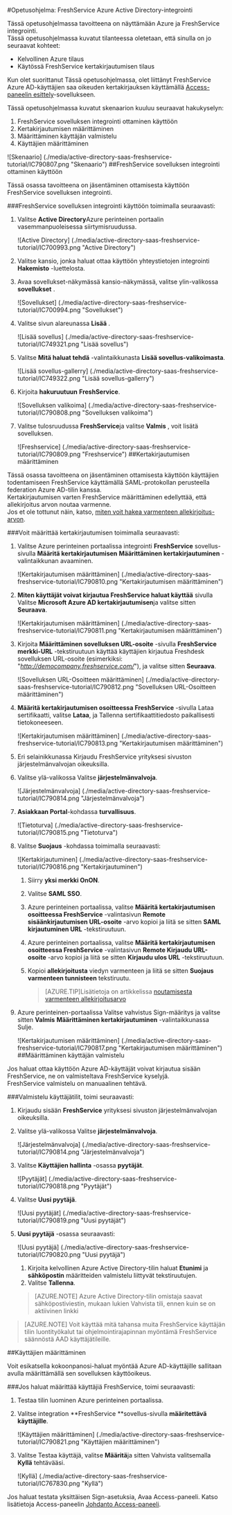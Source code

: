 <properties 
    pageTitle="Opetusohjelma: Azure Active Directory-integrointi FreshService | Microsoft Azure" 
    description="Opettele käyttämään FreshService Azure Active Directory-hakemistosta käyttöön kertakirjautumisen, automaattinen valmistelu ja lisää!" 
    services="active-directory" 
    authors="jeevansd"  
    documentationCenter="na" 
    manager="femila"/>
<tags 
    ms.service="active-directory" 
    ms.devlang="na" 
    ms.topic="article" 
    ms.tgt_pltfrm="na" 
    ms.workload="identity" 
    ms.date="09/29/2016" 
    ms.author="jeedes" />

#<a name="tutorial-azure-active-directory-integration-with-freshservice"></a>Opetusohjelma: FreshService Azure Active Directory-integrointi
  
Tässä opetusohjelmassa tavoitteena on näyttämään Azure ja FreshService integrointi.  
Tässä opetusohjelmassa kuvatut tilanteessa oletetaan, että sinulla on jo seuraavat kohteet:

-   Kelvollinen Azure tilaus
-   Käytössä FreshService kertakirjautumisen tilaus
  
Kun olet suorittanut Tässä opetusohjelmassa, olet liittänyt FreshService Azure AD-käyttäjien saa oikeuden kertakirjauksen käyttämällä [Access-paneelin esittely](active-directory-saas-access-panel-introduction.md)-sovellukseen.
  
Tässä opetusohjelmassa kuvatut skenaarion kuuluu seuraavat hakukyselyn:

1.  FreshService sovelluksen integrointi ottaminen käyttöön
2.  Kertakirjautumisen määrittäminen
3.  Määrittäminen käyttäjän valmistelu
4.  Käyttäjien määrittäminen

![Skenaario] (./media/active-directory-saas-freshservice-tutorial/IC790807.png "Skenaario")
##<a name="enabling-the-application-integration-for-freshservice"></a>FreshService sovelluksen integrointi ottaminen käyttöön
  
Tässä osassa tavoitteena on jäsentäminen ottamisesta käyttöön FreshService sovelluksen integrointi.

###<a name="to-enable-the-application-integration-for-freshservice-perform-the-following-steps"></a>FreshService sovelluksen integrointi käyttöön toimimalla seuraavasti:

1.  Valitse **Active Directory**Azure perinteinen portaalin vasemmanpuoleisessa siirtymisruudussa.

    ![Active Directory] (./media/active-directory-saas-freshservice-tutorial/IC700993.png "Active Directory")

2.  Valitse kansio, jonka haluat ottaa käyttöön yhteystietojen integrointi **Hakemisto** -luettelosta.

3.  Avaa sovellukset-näkymässä kansio-näkymässä, valitse ylin-valikossa **sovellukset** .

    ![Sovellukset] (./media/active-directory-saas-freshservice-tutorial/IC700994.png "Sovellukset")

4.  Valitse sivun alareunassa **Lisää** .

    ![Lisää sovellus] (./media/active-directory-saas-freshservice-tutorial/IC749321.png "Lisää sovellus")

5.  Valitse **Mitä haluat tehdä** -valintaikkunasta **Lisää sovellus-valikoimasta**.

    ![Lisää sovellus-gallerry] (./media/active-directory-saas-freshservice-tutorial/IC749322.png "Lisää sovellus-gallerry")

6.  Kirjoita **hakuruutuun** **FreshService**.

    ![Sovelluksen valikoima] (./media/active-directory-saas-freshservice-tutorial/IC790808.png "Sovelluksen valikoima")

7.  Valitse tulosruudussa **FreshService**ja valitse **Valmis** , voit lisätä sovelluksen.

    ![Freshservice] (./media/active-directory-saas-freshservice-tutorial/IC790809.png "Freshservice")
##<a name="configuring-single-sign-on"></a>Kertakirjautumisen määrittäminen
  
Tässä osassa tavoitteena on jäsentäminen ottamisesta käyttöön käyttäjien todentamiseen FreshService käyttämällä SAML-protokollan perusteella federation Azure AD-tilin kanssa.  
Kertakirjautumisen varten FreshService määrittäminen edellyttää, että allekirjoitus arvon noutaa varmenne.  
Jos et ole tottunut näin, katso, [miten voit hakea varmenteen allekirjoitus-arvon](http://youtu.be/YKQF266SAxI).

###<a name="to-configure-single-sign-on-perform-the-following-steps"></a>Voit määrittää kertakirjautumisen toimimalla seuraavasti:

1.  Valitse Azure perinteinen portaalissa integrointi **FreshService** sovellus-sivulla **Määritä kertakirjautumisen** **Määrittäminen kertakirjautuminen** -valintaikkunan avaaminen.

    ![Kertakirjautumisen määrittäminen] (./media/active-directory-saas-freshservice-tutorial/IC790810.png "Kertakirjautumisen määrittäminen")

2.  **Miten käyttäjät voivat kirjautua FreshService haluat käyttää** sivulla Valitse **Microsoft Azure AD kertakirjautumisen**ja valitse sitten **Seuraava**.

    ![Kertakirjautumisen määrittäminen] (./media/active-directory-saas-freshservice-tutorial/IC790811.png "Kertakirjautumisen määrittäminen")

3.  Kirjoita **Määrittäminen sovelluksen URL-osoite** -sivulla **FreshService merkki-URL** -tekstiruutuun käyttää käyttäjien kirjautua Freshdesk sovelluksen URL-osoite (esimerkiksi: "*http://democompany.freshservice.com/*"), ja valitse sitten **Seuraava**.

    ![Sovelluksen URL-Osoitteen määrittäminen] (./media/active-directory-saas-freshservice-tutorial/IC790812.png "Sovelluksen URL-Osoitteen määrittäminen")

4.  **Määritä kertakirjautumisen osoitteessa FreshService** -sivulla Lataa sertifikaatti, valitse **Lataa**, ja Tallenna sertifikaattitiedosto paikallisesti tietokoneeseen.

    ![Kertakirjautumisen määrittäminen] (./media/active-directory-saas-freshservice-tutorial/IC790813.png "Kertakirjautumisen määrittäminen")

5.  Eri selainikkunassa Kirjaudu FreshService yrityksesi sivuston järjestelmänvalvojan oikeuksilla.

6.  Valitse ylä-valikossa Valitse **järjestelmänvalvoja**.

    ![Järjestelmänvalvoja] (./media/active-directory-saas-freshservice-tutorial/IC790814.png "Järjestelmänvalvoja")

7.  **Asiakkaan Portal**-kohdassa **turvallisuus**.

    ![Tietoturva] (./media/active-directory-saas-freshservice-tutorial/IC790815.png "Tietoturva")

8.  Valitse **Suojaus** -kohdassa toimimalla seuraavasti:

    ![Kertakirjautuminen] (./media/active-directory-saas-freshservice-tutorial/IC790816.png "Kertakirjautuminen")

    1.  Siirry **yksi merkki OnON**.
    2.  Valitse **SAML SSO**.
    3.  Azure perinteinen portaalissa, valitse **Määritä kertakirjautumisen osoitteessa FreshService** -valintasivun **Remote sisäänkirjautumisen URL-osoite** -arvo kopioi ja liitä se sitten **SAML kirjautuminen URL** -tekstiruutuun.
    4.  Azure perinteinen portaalissa, valitse **Määritä kertakirjautumisen osoitteessa FreshService** -valintasivun **Remote Kirjaudu URL-osoite** -arvo kopioi ja liitä se sitten **Kirjaudu ulos URL** -tekstiruutuun.
    5.  Kopioi **allekirjoitusta** viedyn varmenteen ja liitä se sitten **Suojaus varmenteen tunnisteen** tekstiruutu.
    
        >[AZURE.TIP]Lisätietoja on artikkelissa [noutamisesta varmenteen allekirjoitusarvo](http://youtu.be/YKQF266SAxI)

9.  Azure perinteinen-portaalissa Valitse vahvistus Sign-määritys ja valitse sitten **Valmis** **Määrittäminen kertakirjautuminen** -valintaikkunassa Sulje.

    ![Kertakirjautumisen määrittäminen] (./media/active-directory-saas-freshservice-tutorial/IC790817.png "Kertakirjautumisen määrittäminen")
##<a name="configuring-user-provisioning"></a>Määrittäminen käyttäjän valmistelu
  
Jos haluat ottaa käyttöön Azure AD-käyttäjät voivat kirjautua sisään FreshService, ne on valmisteltava FreshService kyselyjä.  
FreshService valmistelu on manuaalinen tehtävä.

###<a name="to-provision-a-user-accounts-perform-the-following-steps"></a>Valmistelu käyttäjätilit, toimi seuraavasti:

1.  Kirjaudu sisään **FreshService** yrityksesi sivuston järjestelmänvalvojan oikeuksilla.

2.  Valitse ylä-valikossa Valitse **järjestelmänvalvoja**.

    ![Järjestelmänvalvoja] (./media/active-directory-saas-freshservice-tutorial/IC790814.png "Järjestelmänvalvoja")

3.  Valitse **Käyttäjien hallinta** -osassa **pyytäjät**.

    ![Pyytäjät] (./media/active-directory-saas-freshservice-tutorial/IC790818.png "Pyytäjät")

4.  Valitse **Uusi pyytäjä**.

    ![Uusi pyytäjät] (./media/active-directory-saas-freshservice-tutorial/IC790819.png "Uusi pyytäjät")

5.  **Uusi pyytäjä** -osassa seuraavasti:

    ![Uusi pyytäjä] (./media/active-directory-saas-freshservice-tutorial/IC790820.png "Uusi pyytäjä")

    1.  Kirjoita kelvollinen Azure Active Directory-tilin haluat **Etunimi** ja **sähköpostin** määritteiden valmistelu liittyvät tekstiruutujen.
    2.  Valitse **Tallenna**.

    >[AZURE.NOTE] Azure Active Directory-tilin omistaja saavat sähköpostiviestin, mukaan lukien Vahvista tili, ennen kuin se on aktiivinen linkki

>[AZURE.NOTE] Voit käyttää mitä tahansa muita FreshService käyttäjän tilin luontityökalut tai ohjelmointirajapinnan myöntämä FreshService säännöstä AAD käyttäjätileille.

##<a name="assigning-users"></a>Käyttäjien määrittäminen
  
Voit esikatsella kokoonpanosi-haluat myöntää Azure AD-käyttäjille sallitaan avulla määrittämällä sen sovelluksen käyttöoikeus.

###<a name="to-assign-users-to-freshservice-perform-the-following-steps"></a>Jos haluat määrittää käyttäjiä FreshService, toimi seuraavasti:

1.  Testaa tilin luominen Azure perinteinen portaalissa.

2.  Valitse integration **FreshService **sovellus-sivulla **määritettävä käyttäjille**.

    ![Käyttäjien määrittäminen] (./media/active-directory-saas-freshservice-tutorial/IC790821.png "Käyttäjien määrittäminen")

3.  Valitse Testaa käyttäjä, valitse **Määritä**ja sitten Vahvista valitsemalla **Kyllä** tehtävääsi.

    ![Kyllä] (./media/active-directory-saas-freshservice-tutorial/IC767830.png "Kyllä")
  
Jos haluat testata yksittäisen Sign-asetuksia, Avaa Access-paneeli. Katso lisätietoja Access-paneelin [Johdanto Access-paneeli](active-directory-saas-access-panel-introduction.md).
